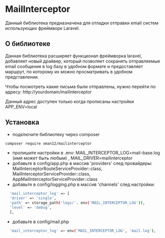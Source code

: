 # MailInterceptor

Данный библиотека предназначена для отладки отправки email систем использующих
фреймворк Laravel.


## О библиотеке

Данная библиотека расширяет функционал фреймворка laravel, добавляет новый драйвер, который позволяет
сохранять отправляемые email сообщения в log базу в удобном формате и предоставляет маршрут, по которому их можно просматривать
в удобном представлении.

Чтобы посмотреть какие письма были отправлены, нужно перейти по адресу:
http://yourdomain/mailinterceptor

Данный адрес доступен только когда прописаны настройки APP_ENV=local

## Установка

- подключите библиотеку через composer 
```bash
composer require xman12/mailinterceptor
```
- пропишите настройки в .env: MAIL_INTERCEPTOR_LOG=mail-base.log (имя может быть любым) , MAIL_DRIVER=mailinterceptor
- добавьте в config/app.php в массив 'providers' след провайдеры:
  MailInterceptorRouteServiceProvider::class,
  MailInterceptorServiceProvider::class,
  AppMailInterceptorServiceProvider::class
- добавьте в config/logging.php в массив 'channels' след настройки:
```bash
  'mail_interceptor_log' => [
  'driver' => 'single',
  'path' => storage_path('logs/'. env('MAIL_INTERCEPTOR_LOG')),
  'level' => 'debug',
  ],
```
- добавьте в config/mail.php
```bash
  'mail_interceptor_log' => env('MAIL_INTERCEPTOR_LOG', 'mail.log'),
```


